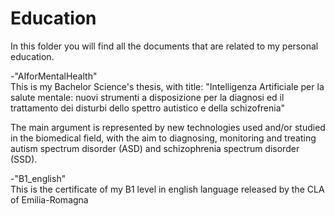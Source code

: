 # Education
In this folder you will find all the documents that are related to my personal education.

-"AIforMentalHealth" <br />
This is my Bachelor Science's thesis, with title:
"Intelligenza Artificiale per la salute mentale: nuovi strumenti a disposizione per la diagnosi ed il trattamento dei disturbi dello spettro autistico e della schizofrenia"

The main argument is represented by new technologies used and/or studied in the biomedical field, with the aim to diagnosing, monitoring and treating autism spectrum disorder (ASD) and schizophrenia spectrum disorder (SSD).

-"B1_english" <br />
This is the certificate of my B1 level in english language released by the CLA of Emilia-Romagna
